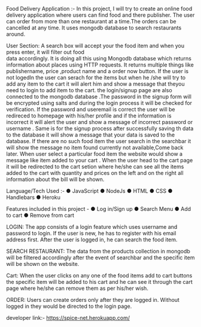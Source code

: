 Food Delivery Application :-
In this project, I will try to create an online food delivery application where users can find food and there publisher. The user can order from more than one restaurant at a time.The orders can be cancelled at any time. It uses mongodb database to search restaurants around. 
 
User Section:
A search box will accept your the food item and when you press enter, it will filter out food  
data accordingly. It is doing all this using Mongodb database which returns information about places using HTTP requests. It returns multiple things like publishername, price ,product name and a order now button. If the user is not logedIn the user can serach for the items but when he /she will try to add any item to the cart it will alert him and show a message that theyou need to login to add item to the cart. the login/signup page are also connected to the mongodb database .The password in the signup form will be encrypted using salts and during the login process it will be checked for verification. If the password and useremail is correct the user will be redireced to homepage with his/her profile and if the information is incorrect it will alert the user and show a message of incorrect password or username . Same is for the signup process after successfully saving th data to the database it will show a message that your data is saved to the database. If there are no such food item the user search in the searchbar  it will show the message no item found currently not available,Come back later. When user select a particular food item the website would show a message like item added to your cart . When the user head to the cart page it will be redirected to the cart setion where he/she can see all the items added to the cart with quantity and prices on the left and on the right all information about the bill will be shown. 
 
Language/Tech Used :-
● JavaScript 
● NodeJs
● HTML 
● CSS 
● Handlebars
● Heroku 
 
Features included in this project -
● Log in/Sign up 
● Search Menu 
● Add to cart 
● Remove from cart

LOGIN: 
The app consists of a login feature which uses username and password to login. If the user is new, he has to register with his email address first. After the user is logged in, he can search the food item.

SEARCH RESTAURANT:
The data from the products collection in mongodb will be filtered accordingly after the event of searchbar and the specific item will be shown on the website.

Cart:
When the user clicks on any one of the food items add to cart buttons the specific item will be added to his cart and he can see it through the cart page where he/she can remove them as per his/her wish.

ORDER:
Users can create orders only after they are logged in. Without logged in they would be directed to the login page.

developer link:-   https://spice-net.herokuapp.com/

